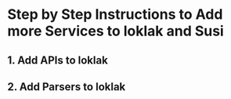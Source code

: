 # Step by Step Instructions to Add more Services to loklak and Susi

## 1. Add APIs to loklak


## 2. Add Parsers to loklak

